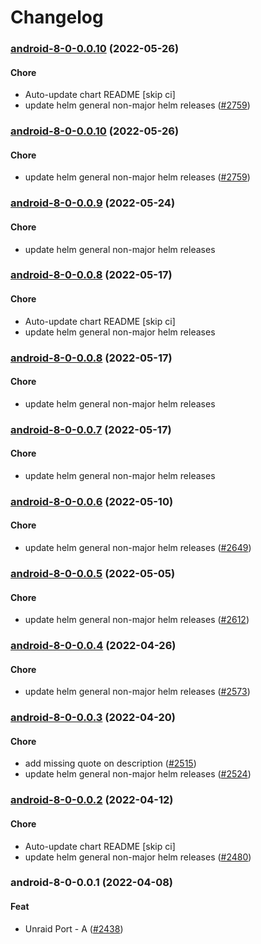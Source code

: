 # Changelog<br>


<a name="android-8-0-0.0.10"></a>
### [android-8-0-0.0.10](https://github.com/truecharts/apps/compare/android-8-0-0.0.9...android-8-0-0.0.10) (2022-05-26)

#### Chore

* Auto-update chart README [skip ci]
* update helm general non-major helm releases ([#2759](https://github.com/truecharts/apps/issues/2759))



<a name="android-8-0-0.0.10"></a>
### [android-8-0-0.0.10](https://github.com/truecharts/apps/compare/android-8-0-0.0.9...android-8-0-0.0.10) (2022-05-26)

#### Chore

* update helm general non-major helm releases ([#2759](https://github.com/truecharts/apps/issues/2759))



<a name="android-8-0-0.0.9"></a>
### [android-8-0-0.0.9](https://github.com/truecharts/apps/compare/android-8-0-0.0.8...android-8-0-0.0.9) (2022-05-24)

#### Chore

* update helm general non-major helm releases



<a name="android-8-0-0.0.8"></a>
### [android-8-0-0.0.8](https://github.com/truecharts/apps/compare/android-8-0-0.0.7...android-8-0-0.0.8) (2022-05-17)

#### Chore

* Auto-update chart README [skip ci]
* update helm general non-major helm releases



<a name="android-8-0-0.0.8"></a>
### [android-8-0-0.0.8](https://github.com/truecharts/apps/compare/android-8-0-0.0.7...android-8-0-0.0.8) (2022-05-17)

#### Chore

* update helm general non-major helm releases



<a name="android-8-0-0.0.7"></a>
### [android-8-0-0.0.7](https://github.com/truecharts/apps/compare/android-8-0-0.0.6...android-8-0-0.0.7) (2022-05-17)

#### Chore

* update helm general non-major helm releases



<a name="android-8-0-0.0.6"></a>
### [android-8-0-0.0.6](https://github.com/truecharts/apps/compare/android-8-0-0.0.5...android-8-0-0.0.6) (2022-05-10)

#### Chore

* update helm general non-major helm releases ([#2649](https://github.com/truecharts/apps/issues/2649))



<a name="android-8-0-0.0.5"></a>
### [android-8-0-0.0.5](https://github.com/truecharts/apps/compare/android-8-0-0.0.4...android-8-0-0.0.5) (2022-05-05)

#### Chore

* update helm general non-major helm releases ([#2612](https://github.com/truecharts/apps/issues/2612))



<a name="android-8-0-0.0.4"></a>
### [android-8-0-0.0.4](https://github.com/truecharts/apps/compare/android-8-0-0.0.3...android-8-0-0.0.4) (2022-04-26)

#### Chore

* update helm general non-major helm releases ([#2573](https://github.com/truecharts/apps/issues/2573))



<a name="android-8-0-0.0.3"></a>
### [android-8-0-0.0.3](https://github.com/truecharts/apps/compare/android-8-0-0.0.2...android-8-0-0.0.3) (2022-04-20)

#### Chore

* add missing quote on description ([#2515](https://github.com/truecharts/apps/issues/2515))
* update helm general non-major helm releases ([#2524](https://github.com/truecharts/apps/issues/2524))



<a name="android-8-0-0.0.2"></a>
### [android-8-0-0.0.2](https://github.com/truecharts/apps/compare/android-8-0-0.0.1...android-8-0-0.0.2) (2022-04-12)

#### Chore

* Auto-update chart README [skip ci]
* update helm general non-major helm releases ([#2480](https://github.com/truecharts/apps/issues/2480))



<a name="android-8-0-0.0.1"></a>
### android-8-0-0.0.1 (2022-04-08)

#### Feat

* Unraid Port - A ([#2438](https://github.com/truecharts/apps/issues/2438))
